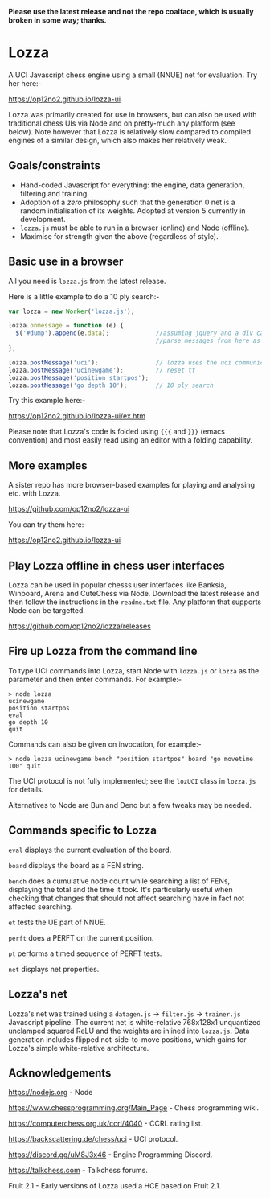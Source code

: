 **Please use the latest release and not the repo coalface, which is usually broken in some way; thanks.**

# Lozza

A UCI Javascript chess engine using a small (NNUE) net for evaluation. Try her here:-

https://op12no2.github.io/lozza-ui

Lozza was primarily created for use in browsers, but can also be used with traditional chess UIs via Node and on pretty-much any platform (see below). Note however that Lozza is relatively slow compared to compiled engines of a similar design, which also makes her relatively weak. 

## Goals/constraints

- Hand-coded Javascript for everything: the engine, data generation, filtering and training. 
- Adoption of a _zero_ philosophy such that the generation 0 net is a random initialisation of its weights. Adopted at version 5 currently in development.   
- ```lozza.js``` must be able to run in a browser (online) and Node (offline).
- Maximise for strength given the above (regardless of style).

## Basic use in a browser

All you need is ```lozza.js``` from the latest release.  

Here is a little example to do a 10 ply search:-

```Javascript
var lozza = new Worker('lozza.js');

lozza.onmessage = function (e) {
  $('#dump').append(e.data);             //assuming jquery and a div called #dump
                                         //parse messages from here as required
};

lozza.postMessage('uci');                // lozza uses the uci communication protocol
lozza.postMessage('ucinewgame');         // reset tt
lozza.postMessage('position startpos');
lozza.postMessage('go depth 10');        // 10 ply search
```

Try this example here:-

https://op12no2.github.io/lozza-ui/ex.htm

Please note that Lozza's code is folded using ```{{{``` and ```}}}``` (emacs convention) and most easily read using an editor with a folding capability.

## More examples

A sister repo has more browser-based examples for playing and analysing etc. with Lozza.

https://github.com/op12no2/lozza-ui

You can try them here:-

https://op12no2.github.io/lozza-ui

## Play Lozza offline in chess user interfaces

Lozza can be used in popular chesss user interfaces like Banksia, Winboard, Arena and CuteChess via Node. Download the latest release and then follow the instructions in the ```readme.txt``` file. Any platform that supports Node can be targetted.   

https://github.com/op12no2/lozza/releases

## Fire up Lozza from the command line

To type UCI commands into Lozza, start Node with ```lozza.js``` or ```lozza``` as the parameter and then enter commands. For example:-

```
> node lozza
ucinewgame
position startpos
eval
go depth 10
quit
```
Commands can also be given on invocation, for example:-

```
> node lozza ucinewgame bench "position startpos" board "go movetime 100" quit
```
The UCI protocol is not fully implemented; see the ```lozUCI``` class in ```lozza.js``` for details.

Alternatives to Node are Bun and Deno but a few tweaks may be needed.

## Commands specific to Lozza

```eval``` displays the current evaluation of the board.

```board``` displays the board as a FEN string.

```bench``` does a cumulative node count while searching a list of FENs, displaying the total and the time it took. It's particularly useful when checking that changes that should not affect searching have in fact not affected searching.  

```et``` tests the UE part of NNUE.

```perft``` does a PERFT on the current position.

```pt``` performs a timed sequence of PERFT tests. 

```net``` displays net properties.

## Lozza's net

Lozza's net was trained using a ```datagen.js``` -> ```filter.js``` -> ```trainer.js``` Javascript pipeline. The current net is white-relative 768x128x1 unquantized unclamped squared ReLU and the weights are inlined into ```lozza.js```. Data generation includes flipped not-side-to-move positions, which gains for Lozza's simple white-relative architecture. 

## Acknowledgements

https://nodejs.org - Node

https://www.chessprogramming.org/Main_Page - Chess programming wiki.

https://computerchess.org.uk/ccrl/4040 - CCRL rating list.

https://backscattering.de/chess/uci - UCI protocol.

https://discord.gg/uM8J3x46 - Engine Programming Discord.

https://talkchess.com - Talkchess forums.

Fruit 2.1 - Early versions of Lozza used a HCE based on Fruit 2.1.
